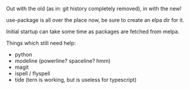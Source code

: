 Out with the old (as in: git history completely removed), in with the new!

use-package is all over the place now, be sure to create an elpa dir for it.

Initial startup can take some time as packages are fetched from melpa.

Things which still need help:
- python
- modeline (powerline? spaceline? hmm)
- magit
- ispell / flyspell
- tide (tern is working, but is useless for typescript)

